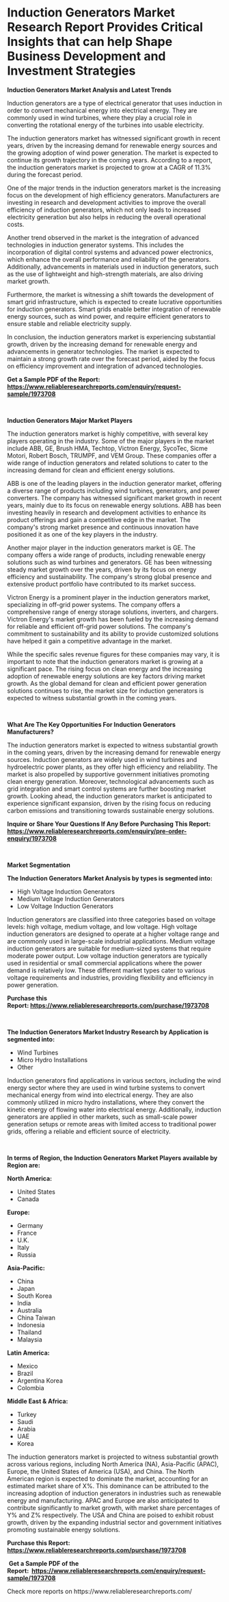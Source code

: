 <p><h1>Induction Generators Market Research Report Provides Critical Insights that can help Shape Business Development and Investment Strategies</h1></p><p><strong>Induction Generators Market Analysis and Latest Trends</strong></p>
<p><p>Induction generators are a type of electrical generator that uses induction in order to convert mechanical energy into electrical energy. They are commonly used in wind turbines, where they play a crucial role in converting the rotational energy of the turbines into usable electricity.</p><p>The induction generators market has witnessed significant growth in recent years, driven by the increasing demand for renewable energy sources and the growing adoption of wind power generation. The market is expected to continue its growth trajectory in the coming years. According to a report, the induction generators market is projected to grow at a CAGR of 11.3% during the forecast period.</p><p>One of the major trends in the induction generators market is the increasing focus on the development of high efficiency generators. Manufacturers are investing in research and development activities to improve the overall efficiency of induction generators, which not only leads to increased electricity generation but also helps in reducing the overall operational costs.</p><p>Another trend observed in the market is the integration of advanced technologies in induction generator systems. This includes the incorporation of digital control systems and advanced power electronics, which enhance the overall performance and reliability of the generators. Additionally, advancements in materials used in induction generators, such as the use of lightweight and high-strength materials, are also driving market growth.</p><p>Furthermore, the market is witnessing a shift towards the development of smart grid infrastructure, which is expected to create lucrative opportunities for induction generators. Smart grids enable better integration of renewable energy sources, such as wind power, and require efficient generators to ensure stable and reliable electricity supply.</p><p>In conclusion, the induction generators market is experiencing substantial growth, driven by the increasing demand for renewable energy and advancements in generator technologies. The market is expected to maintain a strong growth rate over the forecast period, aided by the focus on efficiency improvement and integration of advanced technologies.</p></p>
<p><strong>Get a Sample PDF of the Report:&nbsp; <a href="https://www.reliableresearchreports.com/enquiry/request-sample/1973708">https://www.reliableresearchreports.com/enquiry/request-sample/1973708</a></strong></p>
<p>&nbsp;</p>
<p><strong>Induction Generators Major Market Players</strong></p>
<p><p>The induction generators market is highly competitive, with several key players operating in the industry. Some of the major players in the market include ABB, GE, Brush HMA, Techtop, Victron Energy, SycoTec, Sicme Motori, Robert Bosch, TRUMPF, and VEM Group. These companies offer a wide range of induction generators and related solutions to cater to the increasing demand for clean and efficient energy solutions.</p><p>ABB is one of the leading players in the induction generator market, offering a diverse range of products including wind turbines, generators, and power converters. The company has witnessed significant market growth in recent years, mainly due to its focus on renewable energy solutions. ABB has been investing heavily in research and development activities to enhance its product offerings and gain a competitive edge in the market. The company's strong market presence and continuous innovation have positioned it as one of the key players in the industry.</p><p>Another major player in the induction generators market is GE. The company offers a wide range of products, including renewable energy solutions such as wind turbines and generators. GE has been witnessing steady market growth over the years, driven by its focus on energy efficiency and sustainability. The company's strong global presence and extensive product portfolio have contributed to its market success.</p><p>Victron Energy is a prominent player in the induction generators market, specializing in off-grid power systems. The company offers a comprehensive range of energy storage solutions, inverters, and chargers. Victron Energy's market growth has been fueled by the increasing demand for reliable and efficient off-grid power solutions. The company's commitment to sustainability and its ability to provide customized solutions have helped it gain a competitive advantage in the market.</p><p>While the specific sales revenue figures for these companies may vary, it is important to note that the induction generators market is growing at a significant pace. The rising focus on clean energy and the increasing adoption of renewable energy solutions are key factors driving market growth. As the global demand for clean and efficient power generation solutions continues to rise, the market size for induction generators is expected to witness substantial growth in the coming years.</p></p>
<p>&nbsp;</p>
<p><strong>What Are The Key Opportunities For Induction Generators Manufacturers?</strong></p>
<p><p>The induction generators market is expected to witness substantial growth in the coming years, driven by the increasing demand for renewable energy sources. Induction generators are widely used in wind turbines and hydroelectric power plants, as they offer high efficiency and reliability. The market is also propelled by supportive government initiatives promoting clean energy generation. Moreover, technological advancements such as grid integration and smart control systems are further boosting market growth. Looking ahead, the induction generators market is anticipated to experience significant expansion, driven by the rising focus on reducing carbon emissions and transitioning towards sustainable energy solutions.</p></p>
<p><strong>Inquire or Share Your Questions If Any Before Purchasing This Report: <a href="https://www.reliableresearchreports.com/enquiry/pre-order-enquiry/1973708">https://www.reliableresearchreports.com/enquiry/pre-order-enquiry/1973708</a></strong></p>
<p>&nbsp;</p>
<p><strong>Market Segmentation</strong></p>
<p><strong>The Induction Generators Market Analysis by types is segmented into:</strong></p>
<p><ul><li>High Voltage Induction Generators</li><li>Medium Voltage Induction Generators</li><li>Low Voltage Induction Generators</li></ul></p>
<p><p>Induction generators are classified into three categories based on voltage levels: high voltage, medium voltage, and low voltage. High voltage induction generators are designed to operate at a higher voltage range and are commonly used in large-scale industrial applications. Medium voltage induction generators are suitable for medium-sized systems that require moderate power output. Low voltage induction generators are typically used in residential or small commercial applications where the power demand is relatively low. These different market types cater to various voltage requirements and industries, providing flexibility and efficiency in power generation.</p></p>
<p><strong>Purchase this Report:&nbsp;<a href="https://www.reliableresearchreports.com/purchase/1973708">https://www.reliableresearchreports.com/purchase/1973708</a></strong></p>
<p>&nbsp;</p>
<p><strong>The Induction Generators Market Industry Research by Application is segmented into:</strong></p>
<p><ul><li>Wind Turbines</li><li>Micro Hydro Installations</li><li>Other</li></ul></p>
<p><p>Induction generators find applications in various sectors, including the wind energy sector where they are used in wind turbine systems to convert mechanical energy from wind into electrical energy. They are also commonly utilized in micro hydro installations, where they convert the kinetic energy of flowing water into electrical energy. Additionally, induction generators are applied in other markets, such as small-scale power generation setups or remote areas with limited access to traditional power grids, offering a reliable and efficient source of electricity.</p></p>
<p>&nbsp;</p>
<p><strong>In terms of Region, the Induction Generators Market Players available by Region are:</strong></p>
<p>
    <p> <strong> North America: </strong>
        <ul>
            <li>United States</li>
            <li>Canada</li>
        </ul>
        </p> 
    <p> <strong> Europe: </strong>
        <ul>
            <li>Germany</li>
            <li>France</li>
            <li>U.K.</li>
            <li>Italy</li>
            <li>Russia</li>
        </ul>
        </p> 
    <p> <strong> Asia-Pacific: </strong>
        <ul>
            <li>China</li>
            <li>Japan</li>
            <li>South Korea</li>
            <li>India</li>
            <li>Australia</li>
            <li>China Taiwan</li>
            <li>Indonesia</li>
            <li>Thailand</li>
            <li>Malaysia</li>
        </ul>
        </p> 
    <p> <strong> Latin America: </strong>
        <ul>
            <li>Mexico</li>
            <li>Brazil</li>
            <li>Argentina Korea</li>
            <li>Colombia</li>
        </ul>
        </p> 
    <p> <strong> Middle East & Africa: </strong>
        <ul>
            <li>Turkey</li>
            <li>Saudi</li>
            <li>Arabia</li>
            <li>UAE</li>
            <li>Korea</li>
        </ul>
    </p>
    </p>
<p><p>The induction generators market is projected to witness substantial growth across various regions, including North America (NA), Asia-Pacific (APAC), Europe, the United States of America (USA), and China. The North American region is expected to dominate the market, accounting for an estimated market share of X%. This dominance can be attributed to the increasing adoption of induction generators in industries such as renewable energy and manufacturing. APAC and Europe are also anticipated to contribute significantly to market growth, with market share percentages of Y% and Z% respectively. The USA and China are poised to exhibit robust growth, driven by the expanding industrial sector and government initiatives promoting sustainable energy solutions.</p></p>
<p><strong>Purchase this Report: <a href="https://www.reliableresearchreports.com/purchase/1973708">https://www.reliableresearchreports.com/purchase/1973708</a></strong></p>
<p>&nbsp;<strong>Get a Sample PDF of the Report:&nbsp;&nbsp;<a href="https://www.reliableresearchreports.com/enquiry/request-sample/1973708">https://www.reliableresearchreports.com/enquiry/request-sample/1973708</a></strong></p>
<p><strong></strong></p>
<p>Check more reports on https://www.reliableresearchreports.com/</p>